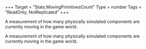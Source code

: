 +++
Target = "Stats.MovingPrimitivesCount"
Type = number
Tags = "ReadOnly, NotReplicated"
+++

A measurement of how many physically simulated components are currently moving in the game world.	A measurement of how many physically simulated components are currently moving in the game world.